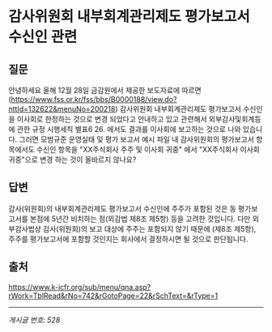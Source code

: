 # 감사위원회 내부회계관리제도 평가보고서 수신인 관련

## 질문
안녕하세요
올해 12월 28일 금감원에서 제공한 보도자료에 따르면
(https://www.fss.or.kr/fss/bbs/B0000188/view.do?nttId=132622&menuNo=200218)
감사위원회 내부회계관리제도 평가보고서 수신인을 이사회로 한정하는 것으로 변경 되었다고 안내하고 있고
관련해서 외부감사및회계등에 관한 규정 시행세칙 별표6 26. 에서도 결과를 이사회에 보고하는 것으로 나와 있습니다.
그러면 모범규준 운영실태 및 평가 보고서 예시 파일 내 감사위원회의 평가보고서 항목에서도
수신인 항목을 "XX주식회사 주주 및 이사회 귀중" 에서 "XX주식회사 이사회 귀중"으로 변경 하는 것이 올바르지 않나요?

## 답변
감사(위원회)의 내부회계관리제도 평가보고서 수신인에 주주가 포함된 것은 동 평가보고서를 본점에 5년간 비치하는 점(외감법 제8조 제5항) 등을 고려한 것입니다. 다만 외부감사법상 감사(위원회)의 보고 대상에 주주는 포함되지 않기 때문에 (제8조 제5항), 주주를 평가보고서에 포함할 것인지는 회사에서 결정하시면 될 것으로 판단됩니다.

## 출처
https://www.k-icfr.org/sub/menu/qna.asp?rWork=TblRead&rNo=742&rGotoPage=22&rSchText=&rType=1

---
*게시글 번호: 528*

